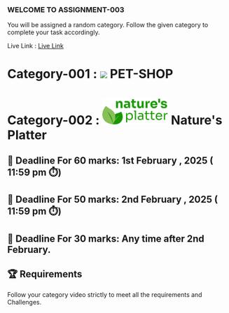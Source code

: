 ### WELCOME TO ASSIGNMENT-003
<p>You will be assigned a random category. Follow the given category to complete your task accordingly.</p>

Live Link : <a href="https://mhmithun.github.io/-Assignment-03-PH/">Live Link</a>

# Category-001 :  <img width=40 src="/Assignment_03_Category_0001/c1-assets/logo-header.png"/> PET-SHOP
# Category-002 :  <img width=150 src="/Assignment_03_Category_0002/c2-assets/logo-header.png"/> Nature's Platter

## **📅 Deadline For 60 marks**: 1st February , 2025 ( 11:59 pm ⏱️)

## **📅 Deadline For 50 marks**: 2nd February , 2025 ( 11:59 pm ⏱️)

**📅 Deadline For 30 marks**: Any time after 2nd February.
---
🏆 Requirements
---
Follow your category video strictly to meet all the requirements and Challenges.

